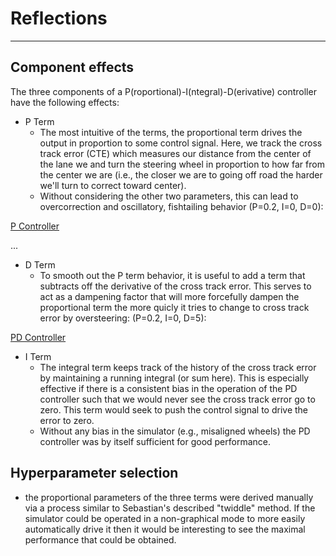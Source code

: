 # Reflections

---

## Component effects

The three components of a P(roportional)-I(ntegral)-D(erivative) controller have the following effects:

* P Term
  * The most intuitive of the terms, the proportional term drives the output in proportion to some control signal.  Here, we track the cross track error (CTE) which measures our distance from the center of the lane we and turn the steering wheel in proportion to how far from the center we are (i.e., the closer we are to going off road the harder we'll turn to correct toward center).
  * Without considering the other two parameters, this can lead to overcorrection and oscillatory, fishtailing behavior (P=0.2, I=0, D=0):

[P Controller](https://github.com/spillow/CarND-PID-Control-Project/p_controller.mp4)

...

* D Term
  * To smooth out the P term behavior, it is useful to add a term that subtracts off the derivative of the cross track error.  This serves to act as a dampening factor that will more forcefully dampen the proportional term the more quicly it tries to change to cross track error by oversteering: (P=0.2, I=0, D=5):

[PD Controller](https://github.com/spillow/CarND-PID-Control-Project/pd_controller.mp4)

* I Term
  * The integral term keeps track of the history of the cross track error by maintaining a running integral (or sum here).  This is especially effective if there is a consistent bias in the operation of the PD controller such that we would never see the cross track error go to zero.  This term would seek to push the control signal to drive the error to zero.
  * Without any bias in the simulator (e.g., misaligned wheels) the PD controller was by itself sufficient for good performance.

## Hyperparameter selection
  * the proportional parameters of the three terms were derived manually via a process similar to Sebastian's described "twiddle" method.  If the simulator could be operated in a non-graphical mode to more easily automatically drive it then it would be interesting to see the maximal performance that could be obtained.
